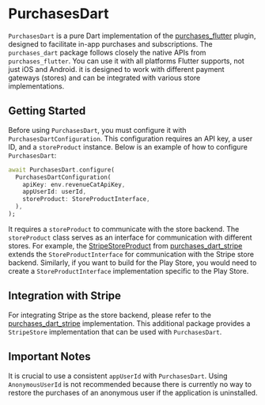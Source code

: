 # PurchasesDart

`PurchasesDart` is a pure Dart implementation of the [purchases_flutter](https://pub.dev/packages/purchases_flutter) plugin, designed to facilitate in-app purchases and subscriptions. The `purchases_dart` package follows closely the native APIs from `purchases_flutter`. You can use it with all platforms Flutter supports, not just iOS and Android. it is designed to work with different payment gateways (stores) and can be integrated with various store implementations.

## Getting Started

Before using `PurchasesDart`, you must configure it with `PurchasesDartConfiguration`. This configuration requires an API key, a user ID, and a `storeProduct` instance. Below is an example of how to configure `PurchasesDart`:

```dart
await PurchasesDart.configure(
  PurchasesDartConfiguration(
    apiKey: env.revenueCatApiKey,
    appUserId: userId,
    storeProduct: StoreProductInterface,
  ),
);
```

It requires a `storeProduct` to communicate with the store backend. The `storeProduct` class serves as an interface for communication with different stores. For example, the [StripeStoreProduct](https://github.com/Navideck/purchases_dart/blob/add_docs/packages/purchases_dart_stripe/lib/src/stripe_store_product.dart) from [purchases_dart_stripe](https://github.com/Navideck/purchases_dart/tree/add_docs/packages/purchases_dart_stripe) extends the `StoreProductInterface` for communication with the Stripe store backend. Similarly, if you want to build for the Play Store, you would need to create a `StoreProductInterface` implementation specific to the Play Store.

## Integration with Stripe

For integrating Stripe as the store backend, please refer to the [purchases_dart_stripe](https://github.com/Navideck/purchases_dart/tree/add_docs/packages/purchases_dart_stripe) implementation. This additional package provides a `StripeStore` implementation that can be used with `PurchasesDart`.

## Important Notes

It is crucial to use a consistent `appUserId` with `PurchasesDart`. Using `AnonymousUserId` is not recommended because there is currently no way to restore the purchases of an anonymous user if the application is uninstalled.
